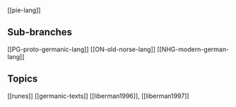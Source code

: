 [[pie-lang]]





## Sub-branches
[[PG-proto-germanic-lang]]
[[ON-old-norse-lang]]
[[NHG-modern-german-lang]]


## Topics
[[runes]]
[[germanic-texts]]
[[liberman1996]], [[liberman1997]]



